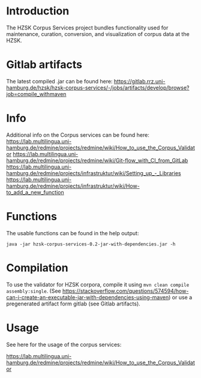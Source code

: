 # Introduction

The HZSK Corpus Services project bundles functionality used for maintenance, curation, conversion, and visualization of corpus data at the HZSK.  

# Gitlab artifacts

The latest compiled .jar can be found here: 
https://gitlab.rrz.uni-hamburg.de/hzsk/hzsk-corpus-services/-/jobs/artifacts/develop/browse?job=compile_withmaven


# Info

Additional info on the Corpus services can be found here:
https://lab.multilingua.uni-hamburg.de/redmine/projects/redmine/wiki/How_to_use_the_Corpus_Validator
https://lab.multilingua.uni-hamburg.de/redmine/projects/redmine/wiki/Git-flow_with_CI_from_GitLab
https://lab.multilingua.uni-hamburg.de/redmine/projects/infrastruktur/wiki/Setting_up_-_Libraries
https://lab.multilingua.uni-hamburg.de/redmine/projects/infrastruktur/wiki/How-to_add_a_new_function


# Functions

The usable functions can be found in the help output:

`java -jar hzsk-corpus-services-0.2-jar-with-dependencies.jar -h`

# Compilation

To use the validator for HZSK corpora, compile it using `mvn clean compile assembly:single`.
(See https://stackoverflow.com/questions/574594/how-can-i-create-an-executable-jar-with-dependencies-using-maven)
or use a pregenerated artifact form gitlab (see Gitlab artifacts). 

# Usage

See here for the usage of the corpus services:

https://lab.multilingua.uni-hamburg.de/redmine/projects/redmine/wiki/How_to_use_the_Corpus_Validator

